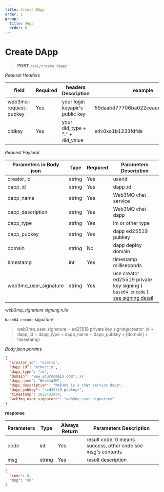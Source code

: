 ```yaml
---
title: Create DApp
order: 1
group:
  title: DApp
  order: 6
---
```



# Create DApp

> **POST** `/api/create_dapp/`

_Request Headers_

| field                 | Required | headers Description             | example                          |
| --------------------- | -------- | ------------------------------- | -------------------------------- |
| web3mq-request-pubkey | Yes      | your login keyapir's public key | 59daabd77706ba022ceaed10e4275bd6 |
| didkey                | Yes      | your did_type + ":" + did_value | eth:0xa1b1233fdfde               |

_Request Payload_

| Parameters in Body json | Type   | Required | Parameters Description                                                                               |
| ----------------------- | ------ | -------- | ---------------------------------------------------------------------------------------------------- |
| creator_id              | string | Yes      | userid                                                                                               |
| dapp_id                 | string | Yes      | dapp_id                                                                                              |
| dapp_name               | string | Yes      | Web3MQ chat service                                                                                  |
| dapp_description        | string | Yes      | Web3MQ chat dapp                                                                                     |
| dapp_type               | string | Yes      | im or other type                                                                                     |
| dapp_pubkey             | string | Yes      | dapp ed25519 pubkey                                                                                  |
| domain                  | string | No       | dapp deploy domain                                                                                   |
| timestamp               | int    | Yes      | timestamp milliseconds                                                                               |
| web3mq_user_signature   | string | Yes      | use creator ed25519 private key signing ( `base64 encode` ) [see signing detail](/docs/Ethos-API/signature) |

_web3mq_signature signing rule_

`base64 encode` signature

> web3mq_user_signature = ed25519 private key signing(creator_id + dapp_id + dapp_type + dapp_name + dapp_pubkey + [domain] + timestamp)

_Body json params_

```json
{
  "creator_id": "userid",
  "dapp_id": "ethos:im",
  "dapp_type": "im",
  "domain": "www.yourdomain.com", //
  "dapp_name": "Web3mqIM",
  "dapp_description": "Web3mq is a chat service dapp",
  "dapp_pubkey": "<ed25519 pubkey>",
  "timestamp": 1632432434,
  "web3mq_user_signature": "web3mq_user_signature"
}
```

**response**

| Parameters | Type   | Always Return | Parameters Description                                      |
| ---------- | ------ | ------------- | ----------------------------------------------------------- |
| code       | int    | Yes           | result code, 0 means success, other code see msg's contents |
| msg        | string | Yes           | result description                                          |

```json
{
  "code": 0,
  "msg": "ok"
}
```
